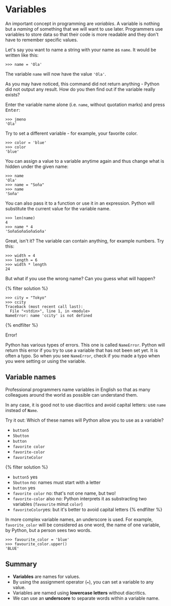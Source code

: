 # Variables

An important concept in programming are *variables*.
A variable is nothing but a *naming* of something that we will want to use later.
Programmers use variables to store data so that their code is more readable and they don't have to remember specific values.

Let's say you want to name a string with your name as `name`. It would be written like this:

```pycon
>>> name = 'Ola'
```

The variable `name` will now have the value  `'Ola'`.

As you may have noticed, this command did not return anything - Python did not output any result.
How do you then find out if the variable really exists?

Enter the variable name alone (i.e. `name`, without quotation marks) and press <kbd>Enter</kbd>: 

```pycon
>>> jmeno
'Ola'
```

Try to set a different variable - for example, your favorite color.

``` pycon
>>> color = 'blue'
>>> color
'blue'
``` 

You can assign a value to a variable anytime again and thus change what is hidden under the given name:

```pycon
>>> name
'Ola'
>>> name = "Soňa"
>>> name
'Soňa'
```

You can also pass it to a function or use it in an expression.
Python will substitute the current value for the variable name.

```pycon
>>> len(name)
4
>>> name * 4
'SoňaSoňaSoňaSoňa'
```

Great, isn't it?
The variable can contain anything, for example numbers. Try this:

```pycon
>>> width = 4
>>> length = 6
>>> width * length
24
```

But what if you use the wrong name? Can you guess what will happen?

{% filter solution %}
```pycon
>>> city = "Tokyo"
>>> ccity
Traceback (most recent call last):
  File "<stdin>", line 1, in <module>
NameError: name 'ccity' is not defined
```
{% endfilter %}

Error!

Python has various types of errors.
This one is called `NameError`.
Python will return this error if you try to use a variable that has not been set yet.
It is often a typo.
So when you see `NameError`, check if you made a typo when you were setting or using the variable.

## Variable names
Professional programmers name variables in English so that as many colleagues around the world as possible can understand them. 

In any case, it is good not to use diacritics and avoid capital letters:
use `name` instead of <code><strong>N</strong>ame</code>.

Try it out: Which of these names will Python allow you to use as a variable?

* `button5`
* `5button`
* `button` 
* `favorite color`
* `favorite-color`
* `favoriteColor`

{% filter solution %}
* `button5` yes
* `5button` no: names must start with a letter
* `button` yes
* `favorite color` no: that's not one name, but two!
* `favorite-color` also no: Python interprets it as substracting two variables (`favourite` minut `color`)
* `favoriteColor`yes: but it's better to avoid capital letters
{% endfilter %}

In more complex variable names, an underscore is used. For example, `favorite_color` will be considered as one word, the name of one variable, by Python, but a person sees two words.
```
>>> favourite_color = 'blue'
>>> favourite_color.upper()
'BLUE'
```

## Summary

* **Variables** are names for values.
* By using the assignment operator (`=`), you can set a variable to any value.
* Variables are named using **lowercase letters** without diacritics.
* We can use an **underscore** to separate words within a variable name.
